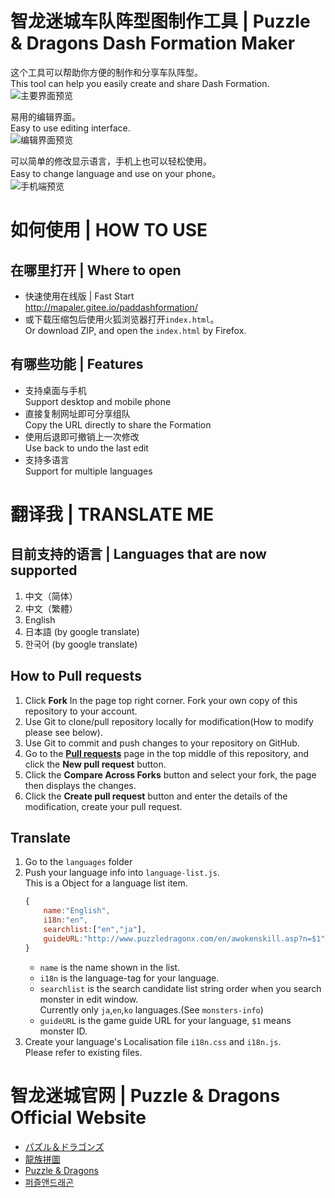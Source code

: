 ﻿智龙迷城车队阵型图制作工具 | Puzzle & Dragons Dash Formation Maker
======
这个工具可以帮助你方便的制作和分享车队阵型。  
This tool can help you easily create and share Dash Formation.  
![主要界面预览](https://gitee.com/mapaler/PADDashFormation/raw/master/document/preview-main.png)

易用的编辑界面。  
Easy to use editing interface.  
![编辑界面预览](https://gitee.com/mapaler/PADDashFormation/raw/master/document/preview-edit.png)

可以简单的修改显示语言，手机上也可以轻松使用。  
Easy to change language and use on your phone。  
![手机端预览](https://gitee.com/mapaler/PADDashFormation/raw/master/document/preview-mobile.png)

# 如何使用 | HOW TO USE
## 在哪里打开 | Where to open
* 快速使用在线版 | Fast Start  
http://mapaler.gitee.io/paddashformation/
* 或下载压缩包后使用火狐浏览器打开`index.html`。  
Or download ZIP, and open the `index.html` by Firefox.

## 有哪些功能 | Features
* 支持桌面与手机  
Support desktop and mobile phone
* 直接复制网址即可分享组队  
Copy the URL directly to share the Formation
* 使用后退即可撤销上一次修改  
Use back to undo the last edit
* 支持多语言  
Support for multiple languages

# 翻译我 | TRANSLATE ME
## 目前支持的语言 | Languages that are now supported
1. 中文（简体）
1. 中文（繁體）
1. English
1. 日本語 (by google translate)
1. 한국어 (by google translate)

## How to **Pull requests**
1. Click **Fork** In the page top right corner. Fork your own copy of this repository to your account.
1. Use Git to clone/pull repository locally for modification(How to modify please see below).
1. Use Git to commit and push changes to your repository on GitHub.
1. Go to the **[Pull requests](//github.com/puzzled-dragon/pad-helper/pulls)** page in the top middle of this repository, and click the **New pull request** button.
1. Click the **Compare Across Forks** button and select your fork, the page then displays the changes.
1. Click the **Create pull request** button and enter the details of the modification, create your pull request.

## Translate
1. Go to the `languages` folder
1. Push your language info into `language-list.js`.  
This is a Object for a language list item.
    ```js
    {
        name:"English",
        i18n:"en",
        searchlist:["en","ja"],
        guideURL:"http://www.puzzledragonx.com/en/awokenskill.asp?n=$1"
    }
    ```
    * `name` is the name shown in the list.
    * `i18n` is the language-tag for your language.
    * `searchlist` is the search candidate list string order when you search monster in edit window.  
    Currently only `ja`,`en`,`ko` languages.(See `monsters-info`)
    * `guideURL` is the game guide URL for your language, `$1` means monster ID.
1. Create your language's Localisation file `i18n.css` and `i18n.js`.  
Please refer to existing files.

# 智龙迷城官网 | Puzzle & Dragons Official Website
* [パズル＆ドラゴンズ](http://pad.gungho.jp)
* [龍族拼圖](https://pad.gungho.jp/hktw/pad/)
* [Puzzle & Dragons](https://www.puzzleanddragons.us/)
* [퍼즐앤드래곤](https://pad.neocyon.com/W/)